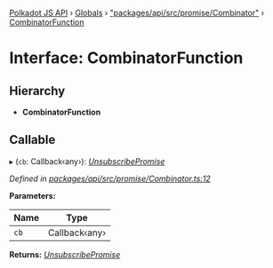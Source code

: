 [Polkadot JS API](../README.md) › [Globals](../globals.md) › ["packages/api/src/promise/Combinator"](../modules/_packages_api_src_promise_combinator_.md) › [CombinatorFunction](_packages_api_src_promise_combinator_.combinatorfunction.md)

# Interface: CombinatorFunction

## Hierarchy

* **CombinatorFunction**

## Callable

▸ (`cb`: Callback‹any›): *[UnsubscribePromise](../modules/_packages_api_src_types_base_.md#unsubscribepromise)*

*Defined in [packages/api/src/promise/Combinator.ts:12](https://github.com/polkadot-js/api/blob/dac3261a16/packages/api/src/promise/Combinator.ts#L12)*

**Parameters:**

Name | Type |
------ | ------ |
`cb` | Callback‹any› |

**Returns:** *[UnsubscribePromise](../modules/_packages_api_src_types_base_.md#unsubscribepromise)*
